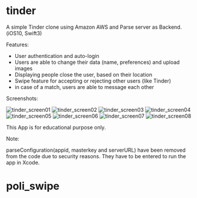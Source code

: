 # tinder
A simple Tinder clone using Amazon AWS and Parse server as Backend. (iOS10, Swift3)

Features:
- User authentication and auto-login
- Users are able to change their data (name, preferences) and upload images
- Displaying people close the user, based on their location
- Swipe feature for accepting or rejecting other users (like Tinder)
- in case of a match, users are able to message each other

Screenshots:

![tinder_screen01](https://cloud.githubusercontent.com/assets/20715639/19270297/3dcd9376-8ffa-11e6-92d8-4c3b84178698.PNG)
![tinder_screen02](https://cloud.githubusercontent.com/assets/20715639/19270299/3dd35612-8ffa-11e6-8299-fb0ff2744bb1.PNG)
![tinder_screen03](https://cloud.githubusercontent.com/assets/20715639/19270296/3dca013e-8ffa-11e6-8fba-20de343858d9.PNG)
![tinder_screen04](https://cloud.githubusercontent.com/assets/20715639/19270300/3dd464b2-8ffa-11e6-9ee7-18b675a778e9.PNG)
![tinder_screen05](https://cloud.githubusercontent.com/assets/20715639/19270301/3dd55214-8ffa-11e6-9ee6-7c409165fb29.PNG)
![tinder_screen06](https://cloud.githubusercontent.com/assets/20715639/19270298/3dd36c60-8ffa-11e6-94fb-9b03aada2b27.PNG)
![tinder_screen07](https://cloud.githubusercontent.com/assets/20715639/19270302/3dee9cf6-8ffa-11e6-943c-35d4f1998455.PNG)
![tinder_screen08](https://cloud.githubusercontent.com/assets/20715639/19270304/3df979fa-8ffa-11e6-901b-a6b204c9a50c.PNG)


This App is for educational purpose only.


Note:

parseConfiguration(appid, masterkey and serverURL) have been removed from the code due to security reasons.
They have to be entered to run the app in Xcode.
# poli_swipe
